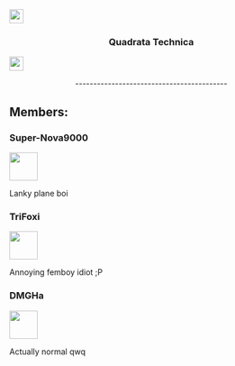 <div id="imgL" align="center" style="display:inline;">
    <img width="25" height="25" src="https://media2.giphy.com/media/mP3bEugFsv01q/giphy.gif?cid=82a1493blzyh969m4appyzax8c5rtpkrjcfdgb6mcq12z13v&rid=giphy.gif&ct=g" />
    <h3>Quadrata Technica</h3>
    <img width="25" height="25" src="https://media2.giphy.com/media/mP3bEugFsv01q/giphy.gif?cid=82a1493blzyh969m4appyzax8c5rtpkrjcfdgb6mcq12z13v&rid=giphy.gif&ct=g" />
</div>

<p align="center">------------------------------------------</p>
<p></p>
<div id="members">
    <h2>Members:</h2>
    <div id="supernova">
        <h3>Super-Nova9000</h3>
        <div>
            <img width="50" height="50" href="https://Super-Nova9000" src="https://avatars.githubusercontent.com/u/102793671?v=4"
        </div>
        <p>Lanky plane boi</p>
    </div>
    <div id="tri">
        <h3>TriFoxi</h3>
        <div>
            <img width="50" height="50" href="https://TriFoxi" src="https://avatars.githubusercontent.com/u/105915392?s=96&v=4"
        </div>
        <p>Annoying femboy idiot ;P</p>
    </div>
    <div id="DMGHa">
        <h3>DMGHa</h3>
        <div>
            <img width="50" height="50" href="https://github.com/DMGHa" src="https://avatars.githubusercontent.com/u/102356405?v=4"
        </div>
        <p>Actually normal qwq</p>
    </div>
</div>

